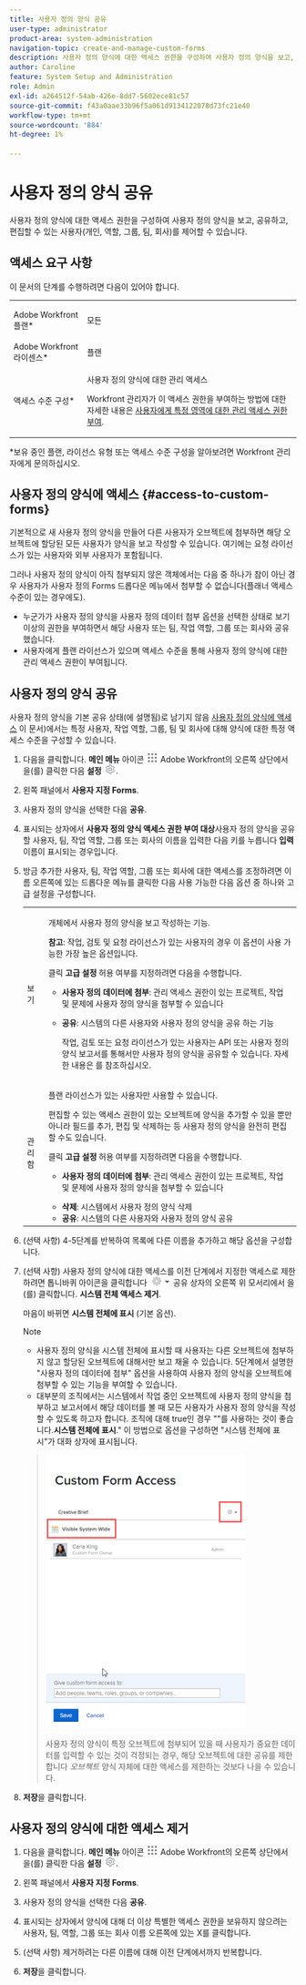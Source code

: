 ```yaml
---
title: 사용자 정의 양식 공유
user-type: administrator
product-area: system-administration
navigation-topic: create-and-manage-custom-forms
description: 사용자 정의 양식에 대한 액세스 권한을 구성하여 사용자 정의 양식을 보고, 공유하고, 편집할 수 있는 사용자(개인, 역할, 그룹, 팀, 회사)를 제어할 수 있습니다.
author: Caroline
feature: System Setup and Administration
role: Admin
exl-id: a264512f-54ab-426e-8dd7-5602ece81c57
source-git-commit: f43a0aae33b96f5a061d9134122078d73fc21e40
workflow-type: tm+mt
source-wordcount: '884'
ht-degree: 1%

---
```


# 사용자 정의 양식 공유

사용자 정의 양식에 대한 액세스 권한을 구성하여 사용자 정의 양식을 보고, 공유하고, 편집할 수 있는 사용자(개인, 역할, 그룹, 팀, 회사)를 제어할 수 있습니다.

## 액세스 요구 사항

이 문서의 단계를 수행하려면 다음이 있어야 합니다.

<table style="table-layout:auto"> 
 <col> 
 <col> 
 <tbody> 
  <tr data-mc-conditions=""> 
   <td role="rowheader"> <p>Adobe Workfront 플랜*</p> </td> 
   <td>모든</td> 
  </tr> 
  <tr> 
   <td role="rowheader">Adobe Workfront 라이센스*</td> 
   <td>플랜</td> 
  </tr> 
  <tr data-mc-conditions=""> 
   <td role="rowheader">액세스 수준 구성*</td> 
   <td> <p>사용자 정의 양식에 대한 관리 액세스</p> <p>Workfront 관리자가 이 액세스 권한을 부여하는 방법에 대한 자세한 내용은 <a href="../../../administration-and-setup/add-users/configure-and-grant-access/grant-users-admin-access-certain-areas.md" class="MCXref xref" data-mc-variable-override="">사용자에게 특정 영역에 대한 관리 액세스 권한 부여</a>.</p> </td> 
  </tr> 
 </tbody> 
</table>

&#42;보유 중인 플랜, 라이선스 유형 또는 액세스 수준 구성을 알아보려면 Workfront 관리자에게 문의하십시오.

## 사용자 정의 양식에 액세스 {#access-to-custom-forms}

기본적으로 새 사용자 정의 양식을 만들어 다른 사용자가 오브젝트에 첨부하면 해당 오브젝트에 할당된 모든 사용자가 양식을 보고 작성할 수 있습니다. 여기에는 요청 라이선스가 있는 사용자와 외부 사용자가 포함됩니다.

그러나 사용자 정의 양식이 아직 첨부되지 않은 객체에서는 다음 중 하나가 참이 아닌 경우 사용자가 사용자 정의 Forms 드롭다운 메뉴에서 첨부할 수 없습니다(플래너 액세스 수준이 있는 경우에도).

* 누군가가 사용자 정의 양식을 사용자 정의 데이터 첨부 옵션을 선택한 상태로 보기 이상의 권한을 부여하면서 해당 사용자 또는 팀, 작업 역할, 그룹 또는 회사와 공유했습니다.
* 사용자에게 플랜 라이선스가 있으며 액세스 수준을 통해 사용자 정의 양식에 대한 관리 액세스 권한이 부여됩니다.

## 사용자 정의 양식 공유

사용자 정의 양식을 기본 공유 상태(에 설명됨)로 남기지 않음 [사용자 정의 양식에 액세스](#access-to-custom-forms) 이 문서)에서는 특정 사용자, 작업 역할, 그룹, 팀 및 회사에 대해 양식에 대한 특정 액세스 수준을 구성할 수 있습니다.

1. 다음을 클릭합니다. **메인 메뉴** 아이콘 ![](assets/main-menu-icon.png) Adobe Workfront의 오른쪽 상단에서 을(를) 클릭한 다음 **설정** ![](assets/gear-icon-settings.png).

1. 왼쪽 패널에서 **사용자 지정 Forms**.
1. 사용자 정의 양식을 선택한 다음 **공유**.
1. 표시되는 상자에서 **사용자 정의 양식 액세스 권한 부여 대상**&#x200B;사용자 정의 양식을 공유할 사용자, 팀, 작업 역할, 그룹 또는 회사의 이름을 입력한 다음 키를 누릅니다 **입력** 이름이 표시되는 경우입니다.
1. 방금 추가한 사용자, 팀, 작업 역할, 그룹 또는 회사에 대한 액세스를 조정하려면 이름 오른쪽에 있는 드롭다운 메뉴를 클릭한 다음 사용 가능한 다음 옵션 중 하나와 고급 설정을 구성합니다.

   <table style="table-layout:auto"> 
    <col> 
    <col> 
    <tbody> 
     <tr> 
      <td role="rowheader">보기</td> 
      <td> <p>개체에서 사용자 정의 양식을 보고 작성하는 기능.</p> <p><b>참고</b>: 작업, 검토 및 요청 라이선스가 있는 사용자의 경우 이 옵션이 사용 가능한 가장 높은 옵션입니다.</p> <p>클릭 <strong>고급 설정</strong> 허용 여부를 지정하려면 다음을 수행합니다.</p> 
       <ul> 
        <li><strong>사용자 정의 데이터에 첨부</strong>: 관리 액세스 권한이 있는 프로젝트, 작업 및 문제에 사용자 정의 양식을 첨부할 수 있습니다</li> 
        <li> <p><strong>공유</strong>: 시스템의 다른 사용자와 사용자 정의 양식을 공유 하는 기능</p> <p>작업, 검토 또는 요청 라이선스가 있는 사용자는 API 또는 사용자 정의 양식 보고서를 통해서만 사용자 정의 양식을 공유할 수 있습니다. 자세한 내용은 를 참조하십시오.</p> </li> 
       </ul> </td> 
     </tr> 
     <tr> 
      <td role="rowheader">관리함</td> 
      <td> <p>플랜 라이선스가 있는 사용자만 사용할 수 있습니다. </p> <p>편집할 수 있는 액세스 권한이 있는 오브젝트에 양식을 추가할 수 있을 뿐만 아니라 필드를 추가, 편집 및 삭제하는 등 사용자 정의 양식을 완전히 편집할 수도 있습니다.</p> <p>클릭 <strong>고급 설정</strong> 허용 여부를 지정하려면 다음을 수행합니다.</p> 
       <ul> 
        <li> <p><strong>사용자 정의 데이터에 첨부</strong>: 관리 액세스 권한이 있는 프로젝트, 작업 및 문제에 사용자 정의 양식을 첨부할 수 있습니다</p> </li> 
        <li><strong>삭제</strong>: 시스템에서 사용자 정의 양식 삭제</li> 
        <li><strong>공유</strong>: 시스템의 다른 사용자와 사용자 정의 양식 공유</li> 
       </ul> </td> 
     </tr> 
    </tbody> 
   </table>

1. (선택 사항) 4-5단계를 반복하여 목록에 다른 이름을 추가하고 해당 옵션을 구성합니다.
1. (선택 사항) 사용자 정의 양식에 대한 액세스를 이전 단계에서 지정한 액세스로 제한하려면 톱니바퀴 아이콘을 클릭합니다 ![](assets/gear-icon-settings-with-dn-arrow.jpg) 공유 상자의 오른쪽 위 모서리에서 을(를) 클릭합니다. **시스템 전체 액세스 제거**.

   마음이 바뀌면 **시스템 전체에 표시** (기본 옵션).

   >[!NOTE]
   >
   >* 사용자 정의 양식을 시스템 전체에 표시할 때 사용자는 다른 오브젝트에 첨부하지 않고 할당된 오브젝트에 대해서만 보고 채울 수 있습니다. 5단계에서 설명한 &quot;사용자 정의 데이터에 첨부&quot; 옵션을 사용하여 사용자 정의 양식을 오브젝트에 첨부할 수 있는 기능을 부여할 수 있습니다.
   >* 대부분의 조직에서는 시스템에서 작업 중인 오브젝트에 사용자 정의 양식을 첨부하고 보고서에서 해당 데이터를 볼 때 모든 사용자가 사용자 정의 양식을 작성할 수 있도록 하고자 합니다. 조직에 대해 true인 경우 &quot;&quot;를 사용하는 것이 좋습니다.**시스템 전체에 표시**.&quot; 이 방법으로 옵션을 구성하면 &quot;시스템 전체에 표시&quot;가 대화 상자에 표시됩니다.

   >   
   >![](assets/visible-system-wide-350x480.png)
   >   
   >사용자 정의 양식이 특정 오브젝트에 첨부되어 있을 때 사용자가 중요한 데이터를 입력할 수 있는 것이 걱정되는 경우, 해당 오브젝트에 대한 공유를 제한합니다 *오브젝트* 양식 자체에 대한 액세스를 제한하는 것보다 나을 수 있습니다.

1. **저장**&#x200B;을 클릭합니다.

## 사용자 정의 양식에 대한 액세스 제거

1. 다음을 클릭합니다. **메인 메뉴** 아이콘 ![](assets/main-menu-icon.png) Adobe Workfront의 오른쪽 상단에서 을(를) 클릭한 다음 **설정** ![](assets/gear-icon-settings.png).

1. 왼쪽 패널에서 **사용자 지정 Forms**.
1. 사용자 정의 양식을 선택한 다음 **공유**.
1. 표시되는 상자에서 양식에 대해 더 이상 특별한 액세스 권한을 보유하지 않으려는 사용자, 팀, 역할, 그룹 또는 회사 이름 오른쪽에 있는 X를 클릭합니다.
1. (선택 사항) 제거하려는 다른 이름에 대해 이전 단계에서까지 반복합니다.
1. **저장**&#x200B;을 클릭합니다.
